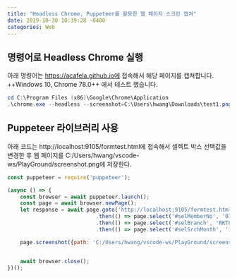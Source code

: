 ```yaml
---
title: "Headless Chrome, Puppeteer를 활용한 웹 페이지 스크린 캡쳐"
date: 2019-10-30 10:39:28 -0400
categories: Web
---
```


## 명령어로 Headless Chrome 실행

아래 명령어는 https://acafela.github.io에 접속해서 해당 페이지를 캡쳐합니다.
++Windows 10, Chrome 78.0++ 에서 테스트 했습니다.

```powershell
cd C:\Program Files (x86)\Google\Chrome\Application
.\chrome.exe --headless --screenshot=C:\Users\hwang\Downloads\test1.png --window-size=1000,1000 --default-background-color=0 https://acafela.github.io --virtual-time-budget=1000
```

## Puppeteer 라이브러리 사용

아래 코드는 http://localhost:9105/formtest.html에 접속해서 셀렉트 박스 선택값을 변경한 후
웹 페이지를 C:/Users/hwang/vscode-ws/PlayGround/screenshot.png에 저장한다.

```javascript
const puppeteer = require('puppeteer');

(async () => {
    const browser = await puppeteer.launch();
    const page = await browser.newPage();
    let response = await page.goto('http://localhost:9105/formtest.html', {waitUntil : "networkidle0" })
                            .then(() => page.select('#selMemberNo', '07730063'))
                            .then(() => page.select('#selBranch', 'RKT01'))
                            .then(() => page.select('#selSrchMonth', '11'));

    page.screenshot({path: 'C:/Users/hwang/vscode-ws/PlayGround/screenshot.png'})


    await browser.close();
})();
```
